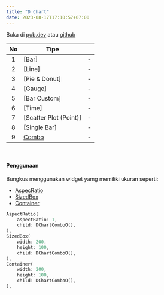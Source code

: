 ```yaml
---
title: "D Chart"
date: 2023-08-17T17:10:57+07:00
---
```


Buka di [pub.dev](https://pub.dev/packages/d_chart) atau [github](https://github.com/indratrisnar/d_chart)

| No  | Tipe                        |     |
| :-: | --------------------------- | --- |
|  1  | [Bar]                       | -   |
|  2  | [Line]                      | -   |
|  3  | [Pie & Donut]               | -   |
|  4  | [Gauge]                     | -   |
|  5  | [Bar Custom]                | -   |
|  6  | [Time]                      | -   |
|  7  | [Scatter Plot (Point)]      | -   |
|  8  | [Single Bar]                | -   |
|  9  | [Combo](/id/d_chart_combo/) | -   |

<br>

#### Penggunaan

Bungkus menggunakan widget yamg memiliki ukuran seperti:

- [AspecRatio](https://api.flutter.dev/flutter/widgets/AspectRatio-class.html)
- [SizedBox](https://api.flutter.dev/flutter/widgets/SizedBox-class.html)
- [Container](https://api.flutter.dev/flutter/widgets/Container-class.html)

```dart
AspectRatio(
    aspectRatio: 1,
    child: DChartComboO(),
),
SizedBox(
    width: 200,
    height: 100,
    child: DChartComboO(),
),
Container(
    width: 200,
    height: 100,
    child: DChartComboO(),
),
```

<br>
